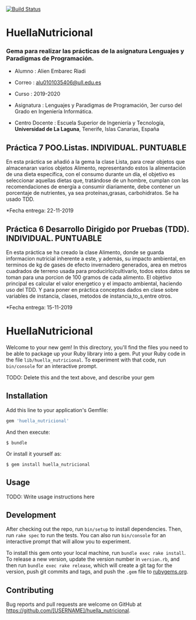 


[![Build Status](https://travis-ci.com/Alien-97/Prct10_new.svg?branch=desarrollo)](https://travis-ci.com/Alien-97/Prct10_new)
# HuellaNutricional




### Gema para realizar las prácticas de la asignatura Lenguajes y Paradigmas de Programación.


* Alumno : Alien Embarec Riadi

* Correo : alu0101035406@ull.edu.es

* Curso : 2019-2020

* Asignatura : Lenguajes y Paradigmas de Programación, 3er curso del Grado en Ingeniería Informática.

* Centro Docente : Escuela Superior de Ingeniería y Tecnología, **Universidad de La Laguna**, Tenerife, Islas Canarias, España


## Práctica 7 POO.Listas. INDIVIDUAL. PUNTUABLE

En esta práctica se añadió a la gema la clase Lista, para crear objetos que almacenaran varios objetos Alimento, representando estos la alimentación de una dieta específica, con el consumo durante un día, el objetivo es seleccionar aquellas dietas que, tratándose de un hombre, cumplan con las recomendaciones de energía a consumir diariamente, debe contener un porcentaje de nutrientes, ya sea proteínas,grasas, carbohidratos. Se ha usado TDD.

*Fecha entrega: 22-11-2019

## Práctica 6 Desarrollo Dirigido por Pruebas (TDD). INDIVIDUAL. PUNTUABLE

En esta práctica se ha creado la clase Alimento, donde se guarda informacion nutricial inherente a este, y además, su impacto ambiental, en terminos de kg de gases de efecto invernadero generados, area en metros cuadrados de terreno usada para producirlo/cultivarlo, todos estos datos se toman para una porcion de 100 gramos de cada alimento. El objetivo principal es calcular el valor energetico y el impacto ambiental, haciendo uso del TDD. Y para poner en práctica conceptos dados en clase sobre variables de instancia, clases, metodos de instancia,to_s,entre otros.

*Fecha entrega: 15-11-2019



# HuellaNutricional


Welcome to your new gem! In this directory, you'll find the files you need to be able to package up your Ruby library into a gem. Put your Ruby code in the file `lib/huella_nutricional`. To experiment with that code, run `bin/console` for an interactive prompt.

TODO: Delete this and the text above, and describe your gem

## Installation

Add this line to your application's Gemfile:

```ruby
gem 'huella_nutricional'
```

And then execute:

    $ bundle

Or install it yourself as:

    $ gem install huella_nutricional

## Usage

TODO: Write usage instructions here

## Development

After checking out the repo, run `bin/setup` to install dependencies. Then, run `rake spec` to run the tests. You can also run `bin/console` for an interactive prompt that will allow you to experiment.

To install this gem onto your local machine, run `bundle exec rake install`. To release a new version, update the version number in `version.rb`, and then run `bundle exec rake release`, which will create a git tag for the version, push git commits and tags, and push the `.gem` file to [rubygems.org](https://rubygems.org).

## Contributing

Bug reports and pull requests are welcome on GitHub at https://github.com/[USERNAME]/huella_nutricional.
